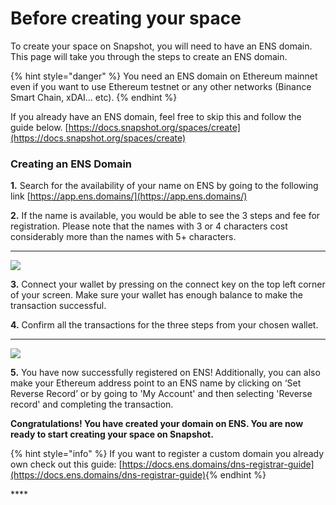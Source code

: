 # Before creating your space

To create your space on Snapshot, you will need to have an ENS domain. This page will take you through the steps to create an ENS domain. 

{% hint style="danger" %}
You need an ENS domain on Ethereum mainnet even if you want to use Ethereum testnet or any other networks \(Binance Smart Chain, xDAI... etc\).
{% endhint %}

If you already have an ENS domain, feel free to skip this and follow the guide below. [https://docs.snapshot.org/spaces/create](https://docs.snapshot.org/spaces/create)

### **Creating an ENS Domain**

**1.**  Search for the availability of your name on ENS by going to the following link  [https://app.ens.domains/](https://app.ens.domains/) 

**2.**  If the name is available, you would be able to see the 3 steps and fee for registration. Please note that the names with 3 or 4 characters cost considerably more than the names with 5+ characters.   
****

![](https://lh6.googleusercontent.com/iE8w0jmuNrDV7jtpFPUYxB0rgSF6SKpU8OTNdVlvMaYaem1MzHglWQ9S99h2Ub-PWVJTDvOBbxGKA_7OuNHe6-YIt003oEdvudCZG37xAuUXSmJP5PXl-1By7s8betevYzuID3c=s0)

**3.** Connect your wallet by pressing on the connect key on the top left corner of your screen. Make sure your wallet has enough balance to make the transaction successful.

**4.** Confirm all the transactions for the three steps from your chosen wallet.   
****

![](https://lh5.googleusercontent.com/d11GatKZ1P25f-uE1RphuiPEEf1V5ni-zX4hF4CKJYWaZUKWojmdbDw5wxxudYRVJMzoGxmP9MNhsh-lYVJEWdFu5zurWD1DXOkoYr6gMznyIRf0roFCuBXaimPdbmiqx_QNnqY=s0)

**5.** You have now successfully registered on ENS! Additionally, you can also make your Ethereum address point to an ENS name by clicking on ‘Set Reverse Record’ or by going to 'My Account' and then selecting 'Reverse record' and completing the transaction.

**Congratulations! You have created your domain on ENS. You are now ready to start creating your space on Snapshot.**

{% hint style="info" %}
If you want to register a custom domain you already own check out this guide: [https://docs.ens.domains/dns-registrar-guide](https://docs.ens.domains/dns-registrar-guide)​
{% endhint %}

\*\*\*\*

